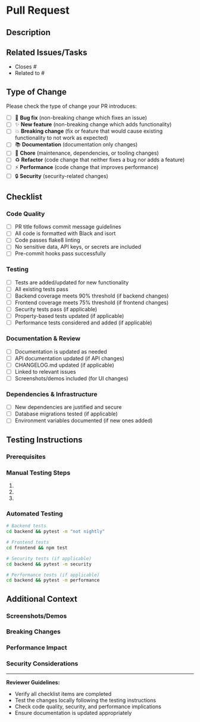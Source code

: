 # Pull Request

## Description

<!-- Provide a brief summary of the changes made in this PR -->

## Related Issues/Tasks

<!-- Link to relevant GitHub issues -->

- Closes #<!-- issue number -->
- Related to #<!-- issue number -->

## Type of Change

Please check the type of change your PR introduces:

- [ ] 🐛 **Bug fix** (non-breaking change which fixes an issue)
- [ ] ✨ **New feature** (non-breaking change which adds functionality)
- [ ] 💥 **Breaking change** (fix or feature that would cause existing functionality to not work as expected)
- [ ] 📚 **Documentation** (documentation only changes)
- [ ] 🧹 **Chore** (maintenance, dependencies, or tooling changes)
- [ ] ♻️ **Refactor** (code change that neither fixes a bug nor adds a feature)
- [ ] ⚡ **Performance** (code change that improves performance)
- [ ] 🔒 **Security** (security-related changes)

## Checklist

### Code Quality

- [ ] PR title follows commit message guidelines
- [ ] All code is formatted with Black and isort
- [ ] Code passes flake8 linting
- [ ] No sensitive data, API keys, or secrets are included
- [ ] Pre-commit hooks pass successfully

### Testing

- [ ] Tests are added/updated for new functionality
- [ ] All existing tests pass
- [ ] Backend coverage meets 90% threshold (if backend changes)
- [ ] Frontend coverage meets 75% threshold (if frontend changes)
- [ ] Security tests pass (if applicable)
- [ ] Property-based tests updated (if applicable)
- [ ] Performance tests considered and added (if applicable)

### Documentation & Review

- [ ] Documentation is updated as needed
- [ ] API documentation updated (if API changes)
- [ ] CHANGELOG.md updated (if applicable)
- [ ] Linked to relevant issues
- [ ] Screenshots/demos included (for UI changes)

### Dependencies & Infrastructure

- [ ] New dependencies are justified and secure
- [ ] Database migrations tested (if applicable)
- [ ] Environment variables documented (if new ones added)

## Testing Instructions

<!-- Describe the steps to test your changes -->

### Prerequisites

<!-- List any setup requirements -->

### Manual Testing Steps

1. <!-- Step 1 -->
2. <!-- Step 2 -->
3. <!-- Step 3 -->

### Automated Testing

<!-- Describe any specific test commands or scenarios -->

```bash
# Backend tests
cd backend && pytest -m "not nightly"

# Frontend tests
cd frontend && npm test

# Security tests (if applicable)
cd backend && pytest -m security

# Performance tests (if applicable)
cd backend && pytest -m performance
```

## Additional Context

<!-- Any extra information, notes, or context for reviewers -->

### Screenshots/Demos

<!-- Include screenshots, GIFs, or video demos for UI changes -->

### Breaking Changes

<!-- If this is a breaking change, describe the impact and migration path -->

### Performance Impact

<!-- Describe any performance implications -->

### Security Considerations

<!-- Highlight any security-related changes or considerations -->

---

**Reviewer Guidelines:**

- Verify all checklist items are completed
- Test the changes locally following the testing instructions
- Check code quality, security, and performance implications
- Ensure documentation is updated appropriately
